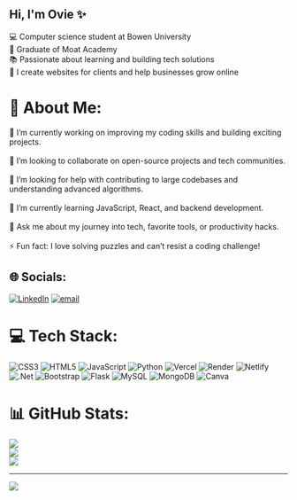 ## Hi, I'm Ovie ✨

:computer: Computer science student at Bowen University<br/>
:art: Graduate of Moat Academy<br/>
:books: Passionate about learning and building tech solutions  
:briefcase: I create websites for clients and help businesses grow online



# 💫 About Me:
🏹 I’m currently working on improving my coding skills and building exciting projects.<br><br>👫 I’m looking to collaborate on open-source projects and tech communities.<br><br>🤝 I’m looking for help with contributing to large codebases and understanding advanced algorithms.<br><br>🌱 I’m currently learning JavaScript, React, and backend development.<br><br>💬 Ask me about my journey into tech, favorite tools, or productivity hacks.<br><br>⚡ Fun fact: I love solving puzzles and can’t resist a coding challenge!


## 🌐 Socials:
[![LinkedIn](https://img.shields.io/badge/LinkedIn-%230077B5.svg?logo=linkedin&logoColor=white)](https://linkedin.com/in/essehovie) [![email](https://img.shields.io/badge/Email-D14836?logo=gmail&logoColor=white)](mailto:essehovie9@gmail.com) 

# 💻 Tech Stack:
![CSS3](https://img.shields.io/badge/css3-%231572B6.svg?style=for-the-badge&logo=css3&logoColor=white) ![HTML5](https://img.shields.io/badge/html5-%23E34F26.svg?style=for-the-badge&logo=html5&logoColor=white) ![JavaScript](https://img.shields.io/badge/javascript-%23323330.svg?style=for-the-badge&logo=javascript&logoColor=%23F7DF1E) ![Python](https://img.shields.io/badge/python-3670A0?style=for-the-badge&logo=python&logoColor=ffdd54) ![Vercel](https://img.shields.io/badge/vercel-%23000000.svg?style=for-the-badge&logo=vercel&logoColor=white) ![Render](https://img.shields.io/badge/Render-%46E3B7.svg?style=for-the-badge&logo=render&logoColor=white) ![Netlify](https://img.shields.io/badge/netlify-%23000000.svg?style=for-the-badge&logo=netlify&logoColor=#00C7B7) ![.Net](https://img.shields.io/badge/.NET-5C2D91?style=for-the-badge&logo=.net&logoColor=white) ![Bootstrap](https://img.shields.io/badge/bootstrap-%238511FA.svg?style=for-the-badge&logo=bootstrap&logoColor=white) ![Flask](https://img.shields.io/badge/flask-%23000.svg?style=for-the-badge&logo=flask&logoColor=white) ![MySQL](https://img.shields.io/badge/mysql-4479A1.svg?style=for-the-badge&logo=mysql&logoColor=white) ![MongoDB](https://img.shields.io/badge/MongoDB-%234ea94b.svg?style=for-the-badge&logo=mongodb&logoColor=white) ![Canva](https://img.shields.io/badge/Canva-%2300C4CC.svg?style=for-the-badge&logo=Canva&logoColor=white)
# 📊 GitHub Stats:
![](https://github-readme-stats.vercel.app/api?username=Essehovie&theme=dark&hide_border=false&include_all_commits=true&count_private=true)<br/>
![](https://nirzak-streak-stats.vercel.app/?user=Essehovie&theme=dark&hide_border=false)<br/>
![](https://github-readme-stats.vercel.app/api/top-langs/?username=Essehovie&theme=dark&hide_border=false&include_all_commits=true&count_private=true&layout=compact)

---
[![](https://visitcount.itsvg.in/api?id=Essehovie&icon=0&color=0)](https://visitcount.itsvg.in)

<!-- Proudly created with GPRM ( https://gprm.itsvg.in ) -->
